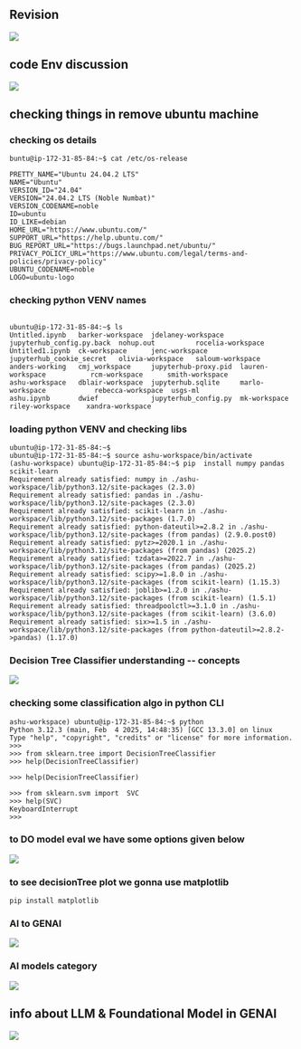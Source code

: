 ## Revision 

<img src="rev1.png">

## code Env discussion 

<img src="rev2.png">

## checking things in remove ubuntu machine 

### checking os details 
```
buntu@ip-172-31-85-84:~$ cat /etc/os-release 

PRETTY_NAME="Ubuntu 24.04.2 LTS"
NAME="Ubuntu"
VERSION_ID="24.04"
VERSION="24.04.2 LTS (Noble Numbat)"
VERSION_CODENAME=noble
ID=ubuntu
ID_LIKE=debian
HOME_URL="https://www.ubuntu.com/"
SUPPORT_URL="https://help.ubuntu.com/"
BUG_REPORT_URL="https://bugs.launchpad.net/ubuntu/"
PRIVACY_POLICY_URL="https://www.ubuntu.com/legal/terms-and-policies/privacy-policy"
UBUNTU_CODENAME=noble
LOGO=ubuntu-logo
```
### checking python VENV names 

```

ubuntu@ip-172-31-85-84:~$ ls
Untitled.ipynb   barker-workspace  jdelaney-workspace    jupyterhub_config.py.back  nohup.out          rocelia-workspace
Untitled1.ipynb  ck-workspace      jenc-workspace        jupyterhub_cookie_secret   olivia-workspace   saloum-workspace
anders-working   cmj_workspace     jupyterhub-proxy.pid  lauren-workspace           rcm-workspace      smith-workspace
ashu-workspace   dblair-workspace  jupyterhub.sqlite     marlo-workspace            rebecca-workspace  usgs-ml
ashu.ipynb       dwief             jupyterhub_config.py  mk-workspace               riley-workspace    xandra-workspace

```
### loading python VENV and checking libs 

```
ubuntu@ip-172-31-85-84:~$ 
ubuntu@ip-172-31-85-84:~$ source ashu-workspace/bin/activate
(ashu-workspace) ubuntu@ip-172-31-85-84:~$ pip  install numpy pandas scikit-learn 
Requirement already satisfied: numpy in ./ashu-workspace/lib/python3.12/site-packages (2.3.0)
Requirement already satisfied: pandas in ./ashu-workspace/lib/python3.12/site-packages (2.3.0)
Requirement already satisfied: scikit-learn in ./ashu-workspace/lib/python3.12/site-packages (1.7.0)
Requirement already satisfied: python-dateutil>=2.8.2 in ./ashu-workspace/lib/python3.12/site-packages (from pandas) (2.9.0.post0)
Requirement already satisfied: pytz>=2020.1 in ./ashu-workspace/lib/python3.12/site-packages (from pandas) (2025.2)
Requirement already satisfied: tzdata>=2022.7 in ./ashu-workspace/lib/python3.12/site-packages (from pandas) (2025.2)
Requirement already satisfied: scipy>=1.8.0 in ./ashu-workspace/lib/python3.12/site-packages (from scikit-learn) (1.15.3)
Requirement already satisfied: joblib>=1.2.0 in ./ashu-workspace/lib/python3.12/site-packages (from scikit-learn) (1.5.1)
Requirement already satisfied: threadpoolctl>=3.1.0 in ./ashu-workspace/lib/python3.12/site-packages (from scikit-learn) (3.6.0)
Requirement already satisfied: six>=1.5 in ./ashu-workspace/lib/python3.12/site-packages (from python-dateutil>=2.8.2->pandas) (1.17.0)

```

### Decision Tree Classifier understanding -- concepts

<img src="dec1.png">

### checking some classification algo in python CLI 

```
ashu-workspace) ubuntu@ip-172-31-85-84:~$ python
Python 3.12.3 (main, Feb  4 2025, 14:48:35) [GCC 13.3.0] on linux
Type "help", "copyright", "credits" or "license" for more information.
>>> 
>>> from sklearn.tree import DecisionTreeClassifier 
>>> help(DecisionTreeClassifier)

>>> help(DecisionTreeClassifier)

>>> from sklearn.svm import  SVC 
>>> help(SVC) 
KeyboardInterrupt
>>> 

```

### to DO model eval we have some options given below 

<img src="eval1.png">

### to see decisionTree plot we gonna use matplotlib 

```
pip install matplotlib 
```

### AI to GENAI 

<img src="genai1.png">

### AI models category 


<img src="genai2.png">

## info about LLM & Foundational Model in GENAI

<img src="genai3.png">

